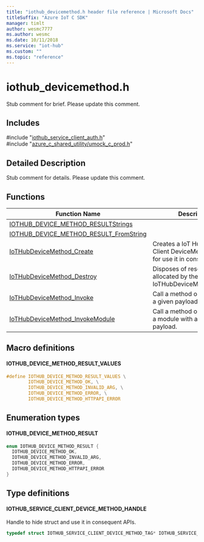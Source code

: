 ```yaml
---                             
title: "iothub_devicemethod.h header file reference | Microsoft Docs" 
titleSuffix: "Azure IoT C SDK"            
manager: timlt                 
author: wesmc7777              
ms.author: wesmc               
ms.date: 10/11/2018                    
ms.service: "iot-hub"             
ms.custom: ""                
ms.topic: "reference"        
---                            
```


# iothub_devicemethod.h 

Stub comment for brief. Please update this comment.

## Includes

\#include "[iothub_service_client_auth.h](iothub-service-client-auth-h.md)"  
\#include "[azure_c_shared_utility/umock_c_prod.h](umock-c-prod-h.md)"  

## Detailed Description

Stub comment for details. Please update this comment.

## Functions

Function Name                  | Description                                
--------------------------------|---------------------------------------------
[IOTHUB_DEVICE_METHOD_RESULTStrings](./iothub-devicemethod-h/iothub-device-method-resultstrings.md)            | 
[IOTHUB_DEVICE_METHOD_RESULT_FromString](./iothub-devicemethod-h/iothub-device-method-result-fromstring.md)            | 
[IoTHubDeviceMethod_Create](./iothub-devicemethod-h/iothubdevicemethod-create.md)            | Creates a IoT Hub Service Client DeviceMethod handle for use it in consequent APIs.
[IoTHubDeviceMethod_Destroy](./iothub-devicemethod-h/iothubdevicemethod-destroy.md)            | Disposes of resources allocated by the IoT Hub IoTHubDeviceMethod_Create.
[IoTHubDeviceMethod_Invoke](./iothub-devicemethod-h/iothubdevicemethod-invoke.md)            | Call a method on device with a given payload.
[IoTHubDeviceMethod_InvokeModule](./iothub-devicemethod-h/iothubdevicemethod-invokemodule.md)            | Call a method on device and a module with a given payload.

## Macro definitions

#### IOTHUB_DEVICE_METHOD_RESULT_VALUES

```C
#define IOTHUB_DEVICE_METHOD_RESULT_VALUES \
        IOTHUB_DEVICE_METHOD_OK, \
        IOTHUB_DEVICE_METHOD_INVALID_ARG, \
        IOTHUB_DEVICE_METHOD_ERROR, \
        IOTHUB_DEVICE_METHOD_HTTPAPI_ERROR 
```

## Enumeration types

#### IOTHUB_DEVICE_METHOD_RESULT

```C
enum IOTHUB_DEVICE_METHOD_RESULT {
  IOTHUB_DEVICE_METHOD_OK,
  IOTHUB_DEVICE_METHOD_INVALID_ARG,
  IOTHUB_DEVICE_METHOD_ERROR,
  IOTHUB_DEVICE_METHOD_HTTPAPI_ERROR
}
```

## Type definitions

#### IOTHUB_SERVICE_CLIENT_DEVICE_METHOD_HANDLE

Handle to hide struct and use it in consequent APIs. 

```C
typedef struct IOTHUB_SERVICE_CLIENT_DEVICE_METHOD_TAG* IOTHUB_SERVICE_CLIENT_DEVICE_METHOD_HANDLE;
```

